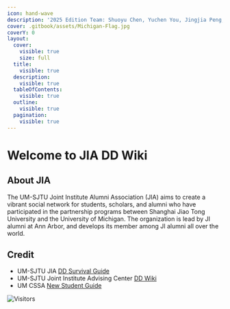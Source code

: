 ```yaml
---
icon: hand-wave
description: '2025 Edition Team: Shuoyu Chen, Yuchen You, Jingjia Peng, Yuefeng Jin'
cover: .gitbook/assets/Michigan-Flag.jpg
coverY: 0
layout:
  cover:
    visible: true
    size: full
  title:
    visible: true
  description:
    visible: true
  tableOfContents:
    visible: true
  outline:
    visible: true
  pagination:
    visible: true
---
```


# Welcome to JIA DD Wiki

## About JIA

The UM-SJTU Joint Institute Alumni Association (JIA) aims to create a vibrant social network for students, scholars, and alumni who have participated in the partnership programs between Shanghai Jiao Tong University and the University of Michigan. The organization is lead by JI alumni at Ann Arbor, and develops its member among JI alumni all over the world.

## Credit

* UM-SJTU JIA [DD Survival Guide](https://docs.google.com/document/d/1_pf-lEESayPWR-PdVmNsOyS05Sw30sr8/edit?usp=sharing\&ouid=100946512975069109795\&rtpof=true\&sd=true)
* UM-SJTU Joint Institute Advising Center [DD Wiki](https://umji-wiki.gitbook.io/dd-wiki)
* UM CSSA [New Student Guide](https://drive.google.com/file/d/10D2sy9YYK4LVRgy756TNyiNMkqV3T3vZ/view?usp=drive_link)

![Visitors](https://api.visitorbadge.io/api/visitors?path=https%3A%2F%2Fumsjtu-jia.gitbook.io%2Fdd-wiki\&countColor=%23263759)
